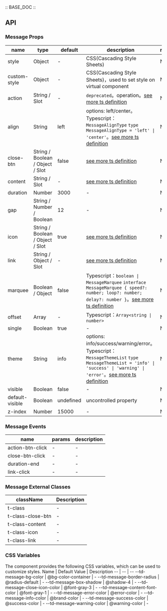 :: BASE_DOC ::

## API

### Message Props

name | type | default | description | required
-- | -- | -- | -- | --
style | Object | - | CSS(Cascading Style Sheets) | N
custom-style | Object | - | CSS(Cascading Style Sheets)，used to set style on virtual component | N
action | String / Slot | - | `deprecated`。operation。[see more ts definition](https://github.com/Tencent/tdesign-miniprogram/blob/develop/packages/components/common/common.ts) | N
align | String | left | options: left/center。Typescript：`MessageAlignType` `type MessageAlignType = 'left' \| 'center'`。[see more ts definition](https://github.com/Tencent/tdesign-miniprogram/blob/develop/packages/components/message/type.ts) | N
close-btn | String / Boolean / Object / Slot | false | [see more ts definition](https://github.com/Tencent/tdesign-miniprogram/blob/develop/packages/components/common/common.ts) | N
content | String / Slot | - | [see more ts definition](https://github.com/Tencent/tdesign-miniprogram/blob/develop/packages/components/common/common.ts) | N
duration | Number | 3000 | \- | N
gap | String / Number / Boolean | 12 | \- | N
icon | String / Boolean / Object / Slot | true | [see more ts definition](https://github.com/Tencent/tdesign-miniprogram/blob/develop/packages/components/common/common.ts) | N
link | String / Object / Slot | - | [see more ts definition](https://github.com/Tencent/tdesign-miniprogram/blob/develop/packages/components/common/common.ts) | N
marquee | Boolean / Object | false | Typescript：`boolean \| MessageMarquee` `interface MessageMarquee { speed?: number; loop?: number; delay?: number }`。[see more ts definition](https://github.com/Tencent/tdesign-miniprogram/blob/develop/packages/components/message/type.ts) | N
offset | Array | - | Typescript：`Array<string \| number>` | N
single | Boolean | true | \- | N
theme | String | info | options: info/success/warning/error。Typescript：`MessageThemeList` `type MessageThemeList = 'info' \| 'success' \| 'warning' \| 'error'`。[see more ts definition](https://github.com/Tencent/tdesign-miniprogram/blob/develop/packages/components/message/type.ts) | N
visible | Boolean | false | \- | N
default-visible | Boolean | undefined | uncontrolled property | N
z-index | Number | 15000 | \- | N

### Message Events

name | params | description
-- | -- | --
action-btn-click | - | \-
close-btn-click | - | \-
duration-end | \- | \-
link-click | - | \-

### Message External Classes

className | Description
-- | --
t-class | \-
t-class-close-btn | \-
t-class-content | \-
t-class-icon | \-
t-class-link | \-

### CSS Variables

The component provides the following CSS variables, which can be used to customize styles.
Name | Default Value | Description 
-- | -- | --
--td-message-bg-color | @bg-color-container | - 
--td-message-border-radius | @radius-default | - 
--td-message-box-shadow | @shadow-4 | - 
--td-message-close-icon-color | @font-gray-3 | - 
--td-message-content-font-color | @font-gray-1 | - 
--td-message-error-color | @error-color | - 
--td-message-info-color | @brand-color | - 
--td-message-success-color | @success-color | - 
--td-message-warning-color | @warning-color | -